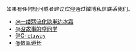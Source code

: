 如果有任何疑问或者建议欢迎通过微博私信联系我们。

- [@一缕殇流化隐半边冰霜](http://weibo.com/u/1936502837)
- [@没故事的卓同学](http://weibo.com/1926303682)
- [@Onetaway](http://weibo.com/u/1683298872)
- [@故胤道长](http://weibo.com/1926303682)